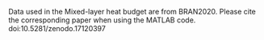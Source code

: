 Data used in the Mixed-layer heat budget are from BRAN2020.
Please cite the corresponding paper when using the MATLAB code.
doi:10.5281/zenodo.17120397
